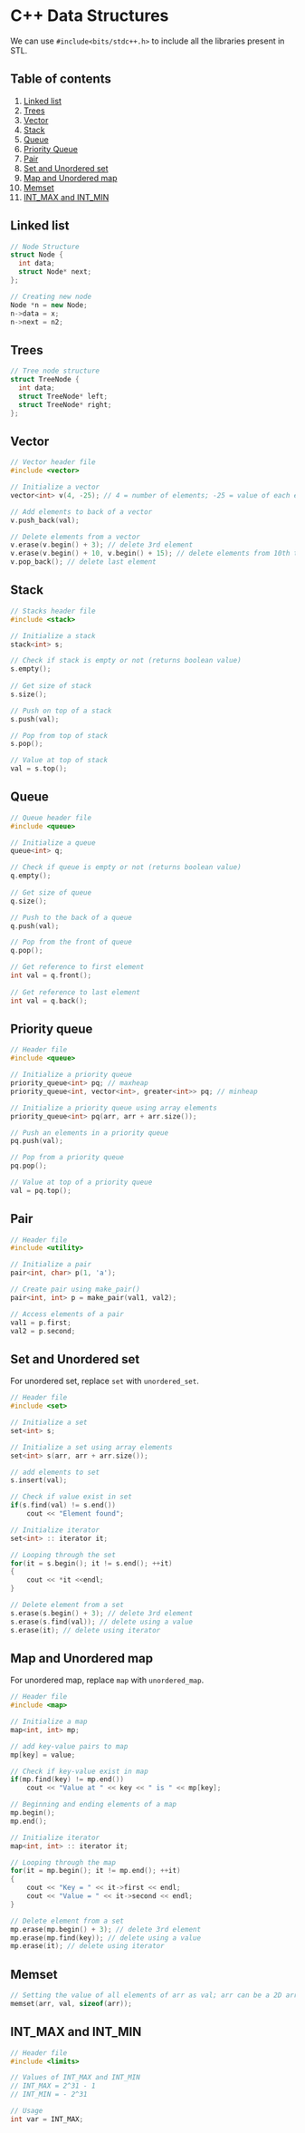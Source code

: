 # C++ Data Structures

We can use ```#include<bits/stdc++.h>``` to include all the libraries present in STL.

## Table of contents

1. [Linked list](#linked-list)
2. [Trees](#trees)
3. [Vector](#vector)
4. [Stack](#stack)
5. [Queue](#queue)
6. [Priority Queue](#priority-queue)
7. [Pair](#pair)
8. [Set and Unordered set](#set)
9. [Map and Unordered map](#map)
10. [Memset](#memset)
11. [INT_MAX and INT_MIN](#intmax-intmin)

## <a name="linked-list"></a>Linked list

```cpp
// Node Structure
struct Node {
  int data;
  struct Node* next;
};

// Creating new node
Node *n = new Node;
n->data = x;
n->next = n2;
```

## <a name="trees"></a>Trees

```cpp
// Tree node structure
struct TreeNode {
  int data;
  struct TreeNode* left;
  struct TreeNode* right;
};
```

## <a name="vector"></a>Vector

```cpp
// Vector header file
#include <vector>

// Initialize a vector
vector<int> v(4, -25); // 4 = number of elements; -25 = value of each elements

// Add elements to back of a vector
v.push_back(val);

// Delete elements from a vector
v.erase(v.begin() + 3); // delete 3rd element
v.erase(v.begin() + 10, v.begin() + 15); // delete elements from 10th through 15th position
v.pop_back(); // delete last element
```

## <a name="stack"></a>Stack

```cpp
// Stacks header file
#include <stack>

// Initialize a stack
stack<int> s;

// Check if stack is empty or not (returns boolean value)
s.empty();
  
// Get size of stack
s.size();

// Push on top of a stack
s.push(val);

// Pop from top of stack
s.pop();

// Value at top of stack
val = s.top();
```

## <a name="queue"></a>Queue

```cpp
// Queue header file
#include <queue>

// Initialize a queue
queue<int> q;

// Check if queue is empty or not (returns boolean value)
q.empty();
  
// Get size of queue
q.size();

// Push to the back of a queue
q.push(val);

// Pop from the front of queue
q.pop();

// Get reference to first element
int val = q.front();
  
// Get reference to last element
int val = q.back();
```

## <a name="priority-queue"></a>Priority queue

```cpp
// Header file
#include <queue>

// Initialize a priority queue
priority_queue<int> pq; // maxheap
priority_queue<int, vector<int>, greater<int>> pq; // minheap

// Initialize a priority queue using array elements
priority_queue<int> pq(arr, arr + arr.size());

// Push an elements in a priority queue
pq.push(val);

// Pop from a priority queue
pq.pop();

// Value at top of a priority queue
val = pq.top();
```

## <a name="pair"></a>Pair

```cpp
// Header file
#include <utility>

// Initialize a pair
pair<int, char> p(1, 'a');

// Create pair using make_pair()
pair<int, int> p = make_pair(val1, val2);

// Access elements of a pair
val1 = p.first;
val2 = p.second;
```

## <a name="set"></a>Set and Unordered set

For unordered set, replace ```set``` with ```unordered_set```.

```cpp
// Header file
#include <set>

// Initialize a set
set<int> s; 

// Initialize a set using array elements
set<int> s(arr, arr + arr.size());

// add elements to set
s.insert(val);

// Check if value exist in set
if(s.find(val) != s.end())
    cout << "Element found";

// Initialize iterator
set<int> :: iterator it;

// Looping through the set
for(it = s.begin(); it != s.end(); ++it)
{
    cout << *it <<endl;
}

// Delete element from a set
s.erase(s.begin() + 3); // delete 3rd element
s.erase(s.find(val)); // delete using a value
s.erase(it); // delete using iterator
```

## <a name="map"></a>Map and Unordered map

For unordered map, replace ```map``` with ```unordered_map```.

```cpp
// Header file
#include <map>

// Initialize a map
map<int, int> mp; 

// add key-value pairs to map
mp[key] = value;

// Check if key-value exist in map
if(mp.find(key) != mp.end())
    cout << "Value at " << key << " is " << mp[key];

// Beginning and ending elements of a map
mp.begin();
mp.end();

// Initialize iterator
map<int, int> :: iterator it;

// Looping through the map
for(it = mp.begin(); it != mp.end(); ++it)
{
    cout << "Key = " << it->first << endl;
    cout << "Value = " << it->second << endl;
}

// Delete element from a set
mp.erase(mp.begin() + 3); // delete 3rd element
mp.erase(mp.find(key)); // delete using a value
mp.erase(it); // delete using iterator
```

## <a name="memset"></a>Memset

```cpp
// Setting the value of all elements of arr as val; arr can be a 2D array also
memset(arr, val, sizeof(arr));
```

## <a name="intmax-intmin"></a>INT_MAX and INT_MIN 

```cpp
// Header file
#include <limits>

// Values of INT_MAX and INT_MIN
// INT_MAX = 2^31 - 1
// INT_MIN = - 2^31

// Usage
int var = INT_MAX;
```
